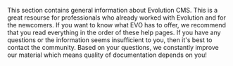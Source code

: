 This section contains general information about Evolution CMS. This is a great resourse for professionals who already worked with Evolution and for the newcomers. If you want to know what EVO has to offer, we recommend that you read everything in the order of these help pages. If you have any questions or the information seems insufficient to you, then it's best to contact the community. Based on your questions, we constantly improve our material which means quality of documentation depends on you!
